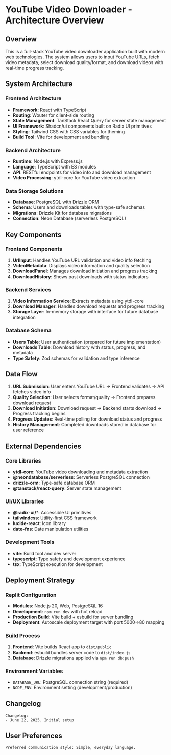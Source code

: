 # YouTube Video Downloader - Architecture Overview

## Overview

This is a full-stack YouTube video downloader application built with modern web technologies. The system allows users to input YouTube URLs, fetch video metadata, select download quality/format, and download videos with real-time progress tracking.

## System Architecture

### Frontend Architecture
- **Framework**: React with TypeScript
- **Routing**: Wouter for client-side routing
- **State Management**: TanStack React Query for server state management
- **UI Framework**: Shadcn/ui components built on Radix UI primitives
- **Styling**: Tailwind CSS with CSS variables for theming
- **Build Tool**: Vite for development and bundling

### Backend Architecture
- **Runtime**: Node.js with Express.js
- **Language**: TypeScript with ES modules
- **API**: RESTful endpoints for video info and download management
- **Video Processing**: ytdl-core for YouTube video extraction

### Data Storage Solutions
- **Database**: PostgreSQL with Drizzle ORM
- **Schema**: Users and downloads tables with type-safe schemas
- **Migrations**: Drizzle Kit for database migrations
- **Connection**: Neon Database (serverless PostgreSQL)

## Key Components

### Frontend Components
1. **UrlInput**: Handles YouTube URL validation and video info fetching
2. **VideoMetadata**: Displays video information and quality selection
3. **DownloadPanel**: Manages download initiation and progress tracking
4. **DownloadHistory**: Shows past downloads with status indicators

### Backend Services
1. **Video Information Service**: Extracts metadata using ytdl-core
2. **Download Manager**: Handles download requests and progress tracking
3. **Storage Layer**: In-memory storage with interface for future database integration

### Database Schema
- **Users Table**: User authentication (prepared for future implementation)
- **Downloads Table**: Download history with status, progress, and metadata
- **Type Safety**: Zod schemas for validation and type inference

## Data Flow

1. **URL Submission**: User enters YouTube URL → Frontend validates → API fetches video info
2. **Quality Selection**: User selects format/quality → Frontend prepares download request
3. **Download Initiation**: Download request → Backend starts download → Progress tracking begins
4. **Progress Updates**: Real-time polling for download status and progress
5. **History Management**: Completed downloads stored in database for user reference

## External Dependencies

### Core Libraries
- **ytdl-core**: YouTube video downloading and metadata extraction
- **@neondatabase/serverless**: Serverless PostgreSQL connection
- **drizzle-orm**: Type-safe database ORM
- **@tanstack/react-query**: Server state management

### UI/UX Libraries
- **@radix-ui/***: Accessible UI primitives
- **tailwindcss**: Utility-first CSS framework
- **lucide-react**: Icon library
- **date-fns**: Date manipulation utilities

### Development Tools
- **vite**: Build tool and dev server
- **typescript**: Type safety and development experience
- **tsx**: TypeScript execution for development

## Deployment Strategy

### Replit Configuration
- **Modules**: Node.js 20, Web, PostgreSQL 16
- **Development**: `npm run dev` with hot reload
- **Production Build**: Vite build + esbuild for server bundling
- **Deployment**: Autoscale deployment target with port 5000→80 mapping

### Build Process
1. **Frontend**: Vite builds React app to `dist/public`
2. **Backend**: esbuild bundles server code to `dist/index.js`
3. **Database**: Drizzle migrations applied via `npm run db:push`

### Environment Variables
- `DATABASE_URL`: PostgreSQL connection string (required)
- `NODE_ENV`: Environment setting (development/production)

## Changelog

```
Changelog:
- June 22, 2025. Initial setup
```

## User Preferences

```
Preferred communication style: Simple, everyday language.
```